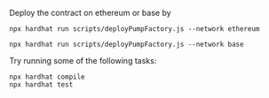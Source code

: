 Deploy the contract on ethereum or base by

```shell
npx hardhat run scripts/deployPumpFactory.js --network ethereum
```
```shell
npx hardhat run scripts/deployPumpFactory.js --network base
```

Try running some of the following tasks:

```shell
npx hardhat compile
npx hardhat test
```
